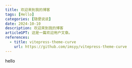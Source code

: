 ```yaml
---
title: 欢迎来到我的博客
tags: [Hello]
categories: [随便说说]
date: 2024-10-10
description: 欢迎来到我的博客
articleGPT: 这是一篇欢迎用户文章。
references:
  - title: vitepress-theme-curve
    url: https://github.com/imsyy/vitepress-theme-curve
---
```

hello
